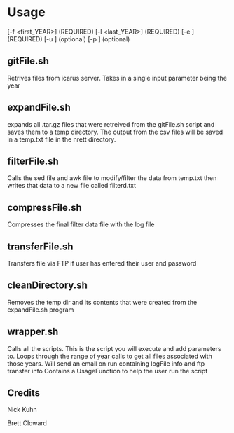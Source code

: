 # Usage
[-f <first_YEAR>] (REQUIRED) [-l <last_YEAR>] (REQUIRED)
[-e <email>] (REQUIRED) [-u <user>] (optional) [-p <passwd>] (optional)

## gitFile.sh
Retrives files from icarus server. Takes in a single input parameter being the year

## expandFile.sh
expands all .tar.gz files that were retreived from the gitFile.sh script and saves them to a temp directory. The output from the csv files will be saved in a temp.txt file in the nrett directory. 

## filterFile.sh
Calls the sed file and awk file to modify/filter the data from temp.txt then writes that data to a new file called filterd.txt

## compressFile.sh
Compresses the final filter data file with the log file

## transferFile.sh
Transfers file via FTP if user has entered their user and password

## cleanDirectory.sh
Removes the temp dir and its contents that were created from the expandFile.sh program

## wrapper.sh
Calls all the scripts. This is the script you will execute and add parameters to.
Loops through the range of year calls to get all files associated with those years.
Will send an email on run containing logFile info and ftp transfer info
Contains a UsageFunction to help the user run the script

## Credits
Nick Kuhn

Brett Cloward
